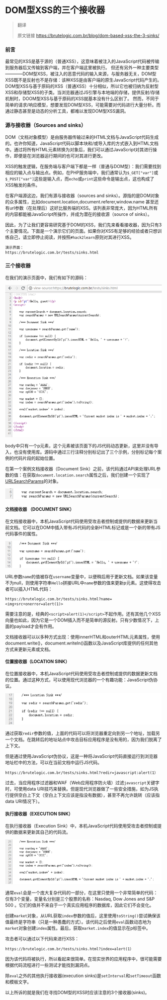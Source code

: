 # DOM型XSS的三个接收器

> 翻译
>
> 原文链接 <https://brutelogic.com.br/blog/dom-based-xss-the-3-sinks/>

### 前言

最常见的XSS是基于源的（普通XSS），这意味着被注入的JavaScript代码被传输到服务器后又传输到客户端，并在客户端这里被执行。
但还有另外一种主要类型————DOM型XSS，被注入的恶意代码的输入来源，与服务器无关，DOM型XSS既不是反射也不是存储：该种XSS是由客户端的原生JavaScript代码产生的。
DOM型XSS与基于原码的XSS（普通XSS）十分相似，所以它也被归纳为反射型XSS和存储型XSS的子类。当浏览器通过JS引擎与本地端的存储，提供反射/存储机制时，DOOM型XSS与基于原码的XSS就基本没有什么区别了。
然而，不同于简单的请求/响应模型，想要发现DOM型XSS，可能需要对代码进行大量分析。而通过静态甚至是动态的分析工具，都难以发现DOM型XSS漏洞。

### 源与接收器（Sources and sinks）

DOM（文档对象模型）是由服务器传输过来的HTML文档与JavaScript代码生成的。也许你知道，JavaScript代码以脚本块和/或导入库的方式嵌入到HTML文档中。通过将所有HTML元素转换为对象后，我们可以通过JavaScript对其进行操作，即便是在浏览器运行期间的也可对其进行更改。

XSS的触发逻辑，在服务端与客户端下都是一样（普通与DOM型）：我们需要找到相应的输入点与输出点。例如，在PHP服务端中，我们通常认为`$_GET["var"]`或`$_POST["var"]`这些是输入点，而`echo`或`print`这些命令是输出点，这也构成了XSS触发的条件。

在客户端源这边，我们有源与接收器（sources and sinks）。源指的是DOM对象的众多属性，比如document.location,document.referer,window.name 甚至还有url参数（在处理后）这好比服务端的XSS。该列表非常庞大，因为HTML所有的内容都能被JavaScript所操作，并成为潜在的接收源（source of sinks）。

因此，为了让我们更容易研究基于DOM的XSS，我们先来看看接收器，因为只有3个主要情况。下面是一个演示它们的页面。如果你对XSS有足够的经验或者只想训练自己，请立即停止阅读，并按照`#hack2learn`原则对其进行XSS。

```
演示界面：
https://brutelogic.com.br/tests/sinks.html
```

### 三个接收器

在我们的演示页面中，我们有如下的源码：

![img](DOM型XSS的三个接收器/1.png)

body中只有一个p元素，这个元素被该页面下的JS代码动态更新，这里并没有导入，也没有使用库。源码中通过三行注释分别标记出了三个示例，分别标记每个案例的代码片段的起始位置。

在第一个案例文档接收器（Document Sink）之前，该代码通过API来处理URL参数的值：在获取`document.location.search`属性之后，我们创建一个实现了[URLSearchParams](https://developer.mozilla.org/en-US/docs/Web/API/URLSearchParams)的对象。

![img](DOM型XSS的三个接收器/2.png)

#### 文档接收器 （DOCUMENT SINK）

在文档接收器中，本机JavaScript代码使用受攻击者控制或提供的数据来更新当前文档。它可以在DOM中插入带有JS代码的全新HTML标记或是一个新的带有JS代码事件的属性。

![img](DOM型XSS的三个接收器/3.png)

URL参数`name`的值被存在`username`变量中，以便稍后用于更新文档。如果该变量不为null，则使用字符串`Hello`拼接URL中`name`参数的值来更新p元素。这使得攻击者可以插入HTML代码：

```
https://brutelogic.com.br/tests/sinks.html?name=<img+src+onerror=alert(1)>
```

需要注意的是，经典的`<script>alert(1)</script>`不起作用。还有其他几个XSS向量也如此，因为它是一个DOM插入而不是简单的源反射。只有少数情况下，上面的payload才会有作用。

文档接收器可以以多种方式出现：使用innerHTML和outerHTML元素属性，使用document.write()，document.writeln()函数以及JavaScript库提供的任何其他方式来更新元素或文档。

#### 位置接收器（LOCATION SINK）

在位置接收器中，本机JavaScript代码使用受攻击者控制或提供的数据更新文档的位置。通过这种方式，可以使用现代浏览器的一个有趣功能：JavaScript伪协议。

![img](DOM型XSS的三个接收器/4.png)

通过获取`redir`参数的值，上面的代码可以将浏览器重定向到另一个地址，加载另一个文档。在跳转后的地址站点中攻击目标应用程序是没有用的，因为我们脱离了上下文。

但是通过使用JavaScript伪协议，这是一种将JavaScript代码直接运行到浏览器地址栏中的方法，可以在当前文档中运行JS代码。

```
https://brutelogic.com.br/tests/sinks.html?redir=javascript:alert(1）
```

过去，当应用程序过滤器和WAF（Web应用程序防火墙）过滤`javascript`关键字时，可使用data URI技巧来替换。但是现代浏览器做了一些安全措施，如为JS执行提供空白上下文（空白上下文应该是指没有数据），甚至不再允许跳转（应该指data URI情况下）。

#### 执行接收器（EXECUTION SINK）

在执行接收器（Execution Sink）中，本机JavaScript代码使用受攻击者控制或提供的数据来更新其自己的代码流。

![img](DOM型XSS的三个接收器/5.png)

通常`eval`会是一个庞大复杂代码的一部分，在这里只使用一个非常简单的代码：仅有3个变量，变量名分别是三个股票的名称：Nasdaq, Dow Jones and S&P 500 。它们的值并不来自于一个真实应用程序的数据库，因此它们不会变化。

创建`market`对象，从URL获取`index`参数的值后，这里使用`toString()`尝试确保该值最终是字符串（只是一种愚蠢的方式）。该代码之后使用`eval`函数动态地为`market`对象创建`index`属性。最后，获取`market.index`的值显示在p标签中。

攻击者可以通过以下代码来进行XSS：

```
https://brutelogic.com.br/tests/sinks.html?index=alert(1）
```

因为该代码将被执行，所以看起来很简单。在现实世界的应用程序中，很可能需要根据代码流程进行一些测试才能找到漏洞点。

除`eval`之外的其他执行接收器(execution sinks)是`setInterval`和`setTimeout`函数和模板文字。

以上所诉的就是我们在寻找DOM型的XSS时应该注意的3个接收器(sinks)。